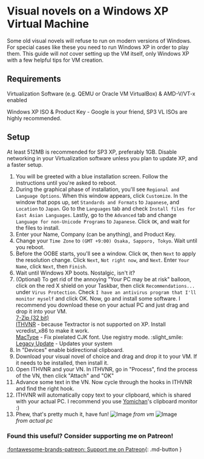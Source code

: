 # Visual novels on a Windows XP Virtual Machine

Some old visual novels will refuse to run on modern versions of Windows. For special cases like these you need to run Windows XP in order to play them. This guide will *not* cover setting up the VM itself, only Windows XP with a few helpful tips for VM creation.

## Requirements
	
Virtualization Software (e.g. QEMU or Oracle VM VirtualBox) & AMD-V/VT-x enabled

Windows XP ISO & Product Key - Google is your friend, SP3 VL ISOs are highly recommended.

## Setup

At least 512MB is recommended for SP3 XP, preferably 1GB.
Disable networking in your Virtualization software unless you plan to update XP, and a faster setup.

1. You will be greeted with a blue installation screen. Follow the instructions until you're asked to reboot.
2. During the graphical phase of installation, you'll see `Regional and Language Options`. When this window appears, click `Customize`. In the window that pops up, set `Standards and Formats` to `Japanese`, and `Location` to `Japan`. Go to the `Languages` tab and check `Install files for East Asian Languages`. Lastly, go to the `Advanced` tab and change `Language for non-Unicode Programs` to `Japanese`. Click `OK`, and wait for the files to install.
3. Enter your Name, Company (can be anything), and Product Key.
4. Change your `Time Zone` to `(GMT +9:00) Osaka, Sapporo, Tokyo`. Wait until you reboot.
5. Before the OOBE starts, you'll see a window. Click `OK`, then `Next` to apply the resolution change. Click `Next`, `Not right now`, and `Next`. Enter `Your Name`, click `Next`, then `Finish`.
6. Wait until Windows XP boots. Nostalgic, isn't it?
7. (Optional) To get rid of the annoying "Your PC may be at risk" balloon, click on the red X shield on your Taskbar, then click `Recommendations...` under `Virus Protection`. Check `I have an antivirus program that I'll monitor myself` and click OK.
Now, go and install some software. I recommend you download these on your actual PC and just drag and drop it into your VM.  
		[7-Zip (32 bit)](https://www.7-zip.org/)  	
		[ITHVNR](https://drive.proton.me/urls/C2QY84DYX0#vRIWAHdwnAb0) - because Textractor is not supported on XP. Install vcredist_x86 to make it work.  
		[MacType](https://github.com/snowie2000/mactype/releases/download/2019.1-beta6/MacTypeInstaller_2019.1-beta6.exe) - Fix pixelated CJK font. Use registry mode. :slight_smile:  
		[Legacy Update](https://legacyupdate.net/) - Updates your system 
30. In "Devices" enable bidirectional clipboard.
31. Download your visual novel of choice and drag and drop it to your VM. If it needs to be installed, then install it.
32. Open ITHVNR and your VN. In ITHVNR, go in "Process", find the process of the VN, then click "Attach" and "OK"
33. Advance some text in the VN. Now cycle through the hooks in ITHVNR and find the right hook.
34. ITHVNR will automatically copy text to your clipboard, which is shared with your actual PC. I recommend you use [Yomichan](/yomichan)'s clipboard monitor :)
35. Phew, that's pretty much it, have fun!
![Image](img/winxp1.jpg)
*from vm*
![Image](img/winxp2.jpg)  
*from actual pc*  

<h3>Found this useful? Consider supporting me on Patreon!</h3>   

[:fontawesome-brands-patreon: Support me on Patreon](https://www.patreon.com/shoui){: .md-button }
